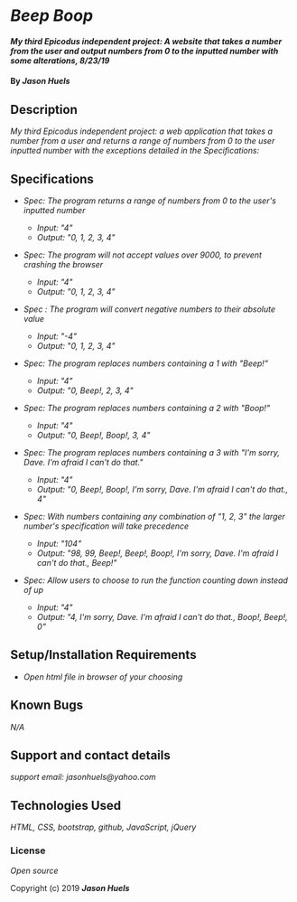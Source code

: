 # _Beep Boop_

#### _My third Epicodus independent project: A website that takes a number from the user and output numbers from 0 to the inputted number with some alterations, 8/23/19_

#### By _**Jason Huels**_

## Description

_My third Epicodus independent project:  a web application that takes a number from a user and returns a range of numbers from 0 to the user inputted number with the exceptions detailed in the Specifications:_

## Specifications
* _Spec: The program returns a range of numbers from 0 to the user's inputted number_
  * _Input: "4"_
  * _Output: "0, 1, 2, 3, 4"_

* _Spec: The program will not accept values over 9000, to prevent crashing the browser_
  * _Input: "4"_
  * _Output: "0, 1, 2, 3, 4"_

* _Spec : The program will convert negative numbers to their absolute value_
  * _Input: "-4"_
  * _Output: "0, 1, 2, 3, 4"_

* _Spec: The program replaces numbers containing a 1 with "Beep!"_
    * _Input: "4"_
    * _Output: "0, Beep!, 2, 3, 4"_

* _Spec: The program replaces numbers containing a 2 with "Boop!"_
    * _Input: "4"_
    * _Output: "0, Beep!, Boop!, 3, 4"_

* _Spec: The program replaces numbers containing a 3 with "I'm sorry, Dave. I'm afraid I can't do that."_
    * _Input: "4"_
    * _Output: "0, Beep!, Boop!, I'm sorry, Dave. I'm afraid I can't do that., 4"_

* _Spec: With numbers containing any combination of "1, 2, 3" the larger number's specification will take precedence_
    * _Input: "104"_
    * _Output: "98, 99, Beep!, Beep!, Boop!, I'm sorry, Dave. I'm afraid I can't do that., Beep!"_

* _Spec: Allow users to choose to run the function counting down instead of up_
    * _Input: "4"_
    * _Output: "4, I'm sorry, Dave. I'm afraid I can't do that., Boop!, Beep!, 0"_


## Setup/Installation Requirements

* _Open html file in browser of your choosing_

## Known Bugs

_N/A_

## Support and contact details

_support email: jasonhuels@yahoo.com_

## Technologies Used

_HTML, CSS, bootstrap, github, JavaScript, jQuery_

### License

*Open source*

Copyright (c) 2019 **_Jason Huels_**
